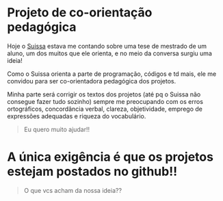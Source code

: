 # Projeto de co-orientação pedagógica

Hoje o [Suissa](https://github.com/suissa) estava me contando sobre uma tese de mestrado de um aluno, um dos muitos que ele orienta, e no meio da conversa surgiu uma ideia!

Como o Suissa orienta a parte de programação, códigos e td mais, ele me convidou para ser co-orientadora pedagógica dos projetos.

Minha parte será corrigir os textos dos projetos (até pq o Suissa não consegue fazer tudo sozinho) sempre me preocupando com os erros ortográficos, concordância verbal, clareza, objetividade, emprego de expressões adequadas e riqueza do vocabulário.                  

> Eu quero muito ajudar!!

# A única exigência é que os projetos estejam postados no github!!

> O que vcs acham da nossa ideia??

